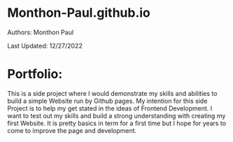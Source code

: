 # Monthon-Paul.github.io
Authors: Monthon Paul

Last Updated: 12/27/2022

# Portfolio: 
This is a side project where I would demonstrate my skills and abilities to build a simple Website run by Github pages.
My intention for this side Project is to help my get stated in the ideas of Frontend Development. 
I want to test out my skills and build a strong understanding with creating my first Website. 
It is pretty basics in term for a first time but I hope for years to come to improve the page and development.
